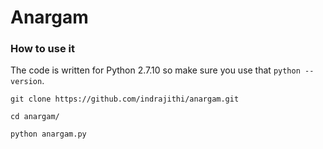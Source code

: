 # Anargam
<h3>
<a id="how-to-use-it" class="anchor" href="#how-to-use-it" aria-hidden="true"><span class="octicon octicon-link"></span></a>How to use it</h3>

<p>The code is written for Python 2.7.10 so make sure you use that <code>python --version</code>.</p>

<p><code>git clone https://github.com/indrajithi/anargam.git</code></p>

<p><code>cd anargam/</code></p>

<p><code>python anargam.py</code></p>

<h3>

